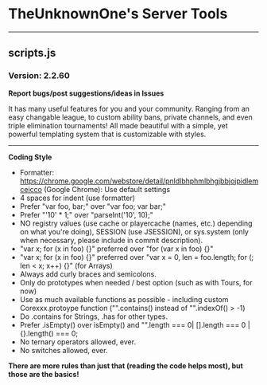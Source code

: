 ﻿# TheUnknownOne's Server Tools
***

## scripts.js
### Version: 2.2.60  

**Report bugs/post suggestions/ideas in Issues**

It has many useful features for you and your community. Ranging from an easy changable league, to custom ability bans, private channels, and even triple elimination tournaments!
All made beautiful with a simple, yet powerful templating system that is customizable with styles.  
***

**Coding Style**
- Formatter: https://chrome.google.com/webstore/detail/pnldlbhphmlbhgjbbjojpidlemceicco (Google Chrome): Use default settings
- 4 spaces for indent (use formatter)
- Prefer "var foo, bar;" over "var foo; var bar;"
- Prefer "'10' * 1;" over "parseInt('10', 10);"
- NO registry values (use cache or playercache (names, etc.) depending on what you're doing), SESSION (use JSESSION), or sys.system (only when necessary, please include in commit description).
- "var x; for (x in foo) {}" preferred over "for (var x in foo) {}"
- "var x; for (x in foo) {}" preferred over "var x = 0, len = foo.length; for (; len < x; x++) {}" (for Arrays)
- Always add curly braces and semicolons.
- Only do prototypes when needed / best option (such as with Tours, for now)
- Use as much available functions as possible - including custom Corexxx.protoype function ("".contains() instead of "".indexOf() > -1)
- Do .contains for Strings, .has for other types.
- Prefer .isEmpty() over isEmpty() and "".length === 0| [].length === 0 | {}.length() === 0; 
- No ternary operators allowed, ever.
- No switches allowed, ever.  
  
**There are more rules than just that (reading the code helps most), but those are the basics!**